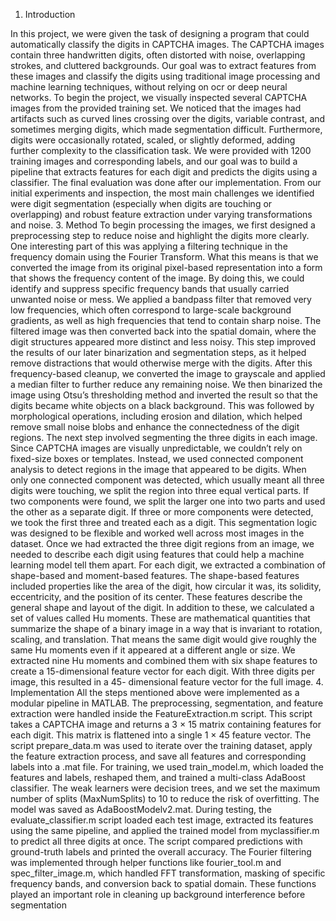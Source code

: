 1. Introduction

In this project, we were given the task of designing a program that could automatically
classify the digits in CAPTCHA images. The CAPTCHA images
contain three handwritten digits, often distorted with noise, overlapping strokes,
and cluttered backgrounds. Our goal was to extract features from these images
and classify the digits using traditional image processing and machine learning
techniques, without relying on ocr or deep neural networks.
To begin the project, we visually inspected several CAPTCHA images from the
provided training set. We noticed that the images had artifacts such as curved lines
crossing over the digits, variable contrast, and sometimes merging digits, which
made segmentation difficult. Furthermore, digits were occasionally rotated, scaled,
or slightly deformed, adding further complexity to the classification task.
We were provided with 1200 training images and corresponding labels, and our goal
was to build a pipeline that extracts features for each digit and predicts the digits
using a classifier. The final evaluation was done after our implementation. From
our initial experiments and inspection, the most main challenges we identified were
digit segmentation (especially when digits are touching or overlapping) and robust
feature extraction under varying transformations and noise.
3. Method
To begin processing the images, we first designed a preprocessing step to reduce
noise and highlight the digits more clearly. One interesting part of this was applying
a filtering technique in the frequency domain using the Fourier Transform.
What this means is that we converted the image from its original pixel-based representation
into a form that shows the frequency content of the image. By doing
this, we could identify and suppress specific frequency bands that usually carried
unwanted noise or mess. We applied a bandpass filter that removed very low frequencies,
which often correspond to large-scale background gradients, as well as
high frequencies that tend to contain sharp noise. The filtered image was then
converted back into the spatial domain, where the digit structures appeared more
distinct and less noisy. This step improved the results of our later binarization and
segmentation steps, as it helped remove distractions that would otherwise merge
with the digits.
After this frequency-based cleanup, we converted the image to grayscale and applied
a median filter to further reduce any remaining noise. We then binarized the
image using Otsu’s thresholding method and inverted the result so that the digits
became white objects on a black background. This was followed by morphological
operations, including erosion and dilation, which helped remove small noise blobs
and enhance the connectedness of the digit regions.
The next step involved segmenting the three digits in each image. Since CAPTCHA
images are visually unpredictable, we couldn’t rely on fixed-size boxes or templates.
Instead, we used connected component analysis to detect regions in the image that
appeared to be digits. When only one connected component was detected, which
usually meant all three digits were touching, we split the region into three equal
vertical parts. If two components were found, we split the larger one into two parts
and used the other as a separate digit. If three or more components were detected,
we took the first three and treated each as a digit. This segmentation logic was
designed to be flexible and worked well across most images in the dataset.
Once we had extracted the three digit regions from an image, we needed to describe
each digit using features that could help a machine learning model tell them apart.
For each digit, we extracted a combination of shape-based and moment-based
features. The shape-based features included properties like the area of the digit,
how circular it was, its solidity, eccentricity, and the position of its center. These
features describe the general shape and layout of the digit. In addition to these, we
calculated a set of values called Hu moments. These are mathematical quantities
that summarize the shape of a binary image in a way that is invariant to rotation,
scaling, and translation. That means the same digit would give roughly the same
Hu moments even if it appeared at a different angle or size. We extracted nine Hu
moments and combined them with six shape features to create a 15-dimensional
feature vector for each digit. With three digits per image, this resulted in a 45-
dimensional feature vector for the full image.
4. Implementation
All the steps mentioned above were implemented as a modular pipeline in MATLAB.
The preprocessing, segmentation, and feature extraction were handled inside
the FeatureExtraction.m script. This script takes a CAPTCHA image and returns
a 3 × 15 matrix containing features for each digit. This matrix is flattened
into a single 1 × 45 feature vector.
The script prepare_data.m was used to iterate over the training dataset, apply
the feature extraction process, and save all features and corresponding labels
into a .mat file. For training, we used train_model.m, which loaded the features
and labels, reshaped them, and trained a multi-class AdaBoost classifier.
The weak learners were decision trees, and we set the maximum number of splits
(MaxNumSplits) to 10 to reduce the risk of overfitting. The model was saved as
AdaBoostModelv2.mat.
During testing, the evaluate_classifier.m script loaded each test image, extracted
its features using the same pipeline, and applied the trained model from
myclassifier.m to predict all three digits at once. The script compared predictions
with ground-truth labels and printed the overall accuracy.
The Fourier filtering was implemented through helper functions like fourier_tool.m
and spec_filter_image.m, which handled FFT transformation, masking of specific
frequency bands, and conversion back to spatial domain. These functions
played an important role in cleaning up background interference before segmentation
